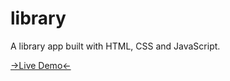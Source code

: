 # library
A library app built with HTML, CSS and JavaScript.

<a href="https://kipraschi.github.io/library/">->Live Demo<-</a>
